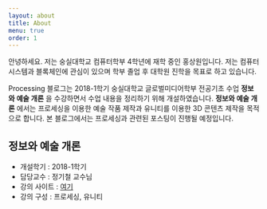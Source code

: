 ```yaml
---
layout: about
title: About
menu: true
order: 1
---
```


안녕하세요. 저는 숭실대학교 컴퓨터학부 4학년에 재학 중인 홍상원입니다. 저는 컴퓨터 시스템과 블록체인에 관심이 있으며 학부 졸업 후 대학원 진학을 목표로 하고 있습니다.

Processing 블로그는 2018-1학기 숭실대학교 글로벌미디어학부 전공기초 수업 __정보와 예술 개론__ 을 수강하면서 수업 내용을 정리하기 위해 개설하였습니다. __정보와 예술 개론__ 에서는 프로세싱을 이용한 예술 작품 제작과 유니티를 이용한 3D 콘텐츠 제작을 목적으로 합니다. 본 블로그에서는 프로세싱과 관련된 포스팅이 진행될 예정입니다.

## 정보와 예술 개론

* 개설학기 : 2018-1학기
* 담당교수 : 정기철 교수님
* 강의 사이트 : [여기](https://sites.google.com/site/artwithprocessing/)
* 강의 구성 : 프로세싱, 유니티
